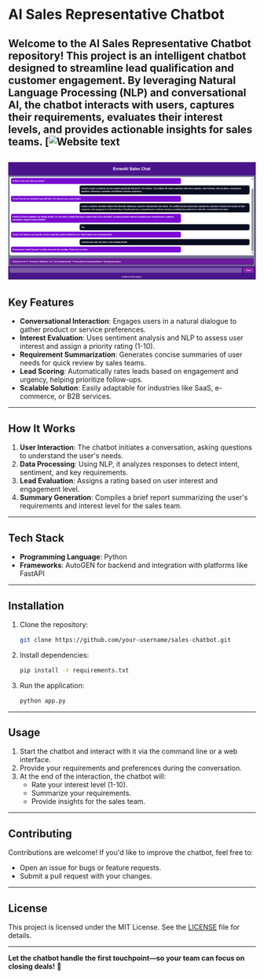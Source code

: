 # AI Sales Representative Chatbot 

Welcome to the **AI Sales Representative Chatbot** repository! This project is an intelligent chatbot designed to streamline lead qualification and customer engagement. By leveraging Natural Language Processing (NLP) and conversational AI, the chatbot interacts with users, captures their requirements, evaluates their interest levels, and provides actionable insights for sales teams.
[![Website text](https://fastapi.tiangolo.com/)
---
![image text](https://github.com/qayyum188/MultiAgent-Chatbot-with-Customer-Evaluation/blob/97a397234db45096484c254aaa1eeea2d8751851/Screenshot%202025-01-28%20114314.png)
---
## **Key Features**  
- **Conversational Interaction**: Engages users in a natural dialogue to gather product or service preferences.  
- **Interest Evaluation**: Uses sentiment analysis and NLP to assess user interest and assign a priority rating (1-10).  
- **Requirement Summarization**: Generates concise summaries of user needs for quick review by sales teams.  
- **Lead Scoring**: Automatically rates leads based on engagement and urgency, helping prioritize follow-ups.  
- **Scalable Solution**: Easily adaptable for industries like SaaS, e-commerce, or B2B services.  

---

## **How It Works**  
1. **User Interaction**: The chatbot initiates a conversation, asking questions to understand the user's needs.  
2. **Data Processing**: Using NLP, it analyzes responses to detect intent, sentiment, and key requirements.  
3. **Lead Evaluation**: Assigns a rating based on user interest and engagement level.  
4. **Summary Generation**: Compiles a brief report summarizing the user's requirements and interest level for the sales team.  

---

## **Tech Stack**  
- **Programming Language**: Python   
- **Frameworks**: AutoGEN for backend and integration with platforms like FastAPI  


---

## **Installation**  
1. Clone the repository:  
   ```bash  
   git clone https://github.com/your-username/sales-chatbot.git  
   ```  
2. Install dependencies:  
   ```bash  
   pip install -r requirements.txt  
   ```  
3. Run the application:  
   ```bash  
   python app.py  
   ```  

---

## **Usage**  
1. Start the chatbot and interact with it via the command line or a web interface.  
2. Provide your requirements and preferences during the conversation.  
3. At the end of the interaction, the chatbot will:  
   - Rate your interest level (1-10).  
   - Summarize your requirements.  
   - Provide insights for the sales team.  

---

## **Contributing**  
Contributions are welcome! If you'd like to improve the chatbot, feel free to:  
- Open an issue for bugs or feature requests.  
- Submit a pull request with your changes.  

---

## **License**  
This project is licensed under the MIT License. See the [LICENSE](LICENSE) file for details.  

---

**Let the chatbot handle the first touchpoint—so your team can focus on closing deals!** 🚀
